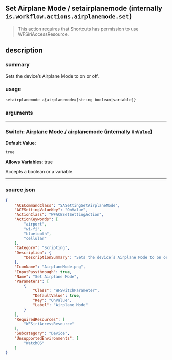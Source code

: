 
## Set Airplane Mode / setairplanemode (internally `is.workflow.actions.airplanemode.set`)

> This action requires that Shortcuts has permission to use WFSiriAccessResource.


## description

### summary

Sets the device’s Airplane Mode to on or off.


### usage
```
setairplanemode a{airplanemode=[string boolean|variable]}
```

### arguments

---

### Switch: Airplane Mode / airplanemode (internally `OnValue`)
**Default Value**:
```
true
```
**Allows Variables**: true



Accepts a boolean
or a variable.

---

### source json

```json
{
	"ACECommandClass": "SASettingSetAirplaneMode",
	"ACESettingValueKey": "OnValue",
	"ActionClass": "WFACESetSettingAction",
	"ActionKeywords": [
		"airport",
		"wi-fi",
		"bluetooth",
		"cellular"
	],
	"Category": "Scripting",
	"Description": {
		"DescriptionSummary": "Sets the device’s Airplane Mode to on or off."
	},
	"IconName": "AirplaneMode.png",
	"InputPassthrough": true,
	"Name": "Set Airplane Mode",
	"Parameters": [
		{
			"Class": "WFSwitchParameter",
			"DefaultValue": true,
			"Key": "OnValue",
			"Label": "Airplane Mode"
		}
	],
	"RequiredResources": [
		"WFSiriAccessResource"
	],
	"Subcategory": "Device",
	"UnsupportedEnvironments": [
		"WatchOS"
	]
}
```

